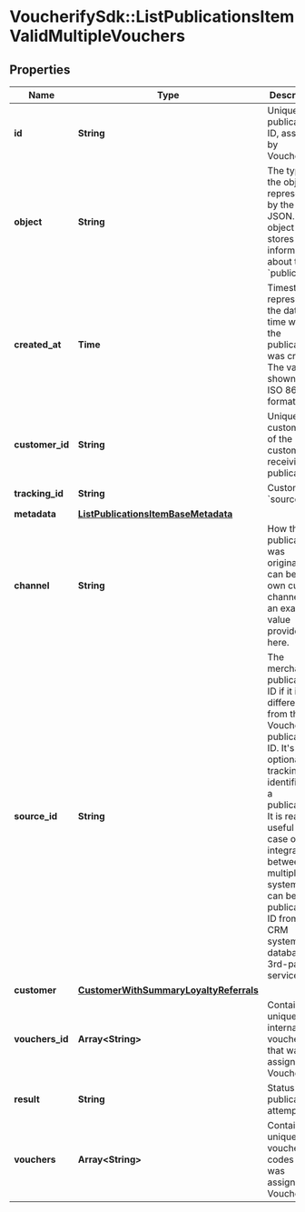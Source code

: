 # VoucherifySdk::ListPublicationsItemValidMultipleVouchers

## Properties

| Name | Type | Description | Notes |
| ---- | ---- | ----------- | ----- |
| **id** | **String** | Unique publication ID, assigned by Voucherify. |  |
| **object** | **String** | The type of the object represented by the JSON. This object stores information about the &#x60;publication&#x60;. | [default to &#39;publication&#39;] |
| **created_at** | **Time** | Timestamp representing the date and time when the publication was created. The value is shown in the ISO 8601 format. |  |
| **customer_id** | **String** | Unique customer ID of the customer receiving the publication. |  |
| **tracking_id** | **String** | Customer&#39;s &#x60;source_id&#x60;. | [optional] |
| **metadata** | [**ListPublicationsItemBaseMetadata**](ListPublicationsItemBaseMetadata.md) |  |  |
| **channel** | **String** | How the publication was originated. It can be your own custom channel or an example value provided here. |  |
| **source_id** | **String** | The merchant’s publication ID if it is different from the Voucherify publication ID. It&#39;s an optional tracking identifier of a publication. It is really useful in case of an integration between multiple systems. It can be a publication ID from a CRM system, database or 3rd-party service.  |  |
| **customer** | [**CustomerWithSummaryLoyaltyReferrals**](CustomerWithSummaryLoyaltyReferrals.md) |  |  |
| **vouchers_id** | **Array&lt;String&gt;** | Contains the unique internal voucher ID that was assigned by Voucherify. |  |
| **result** | **String** | Status of the publication attempt. | [default to &#39;SUCCESS&#39;] |
| **vouchers** | **Array&lt;String&gt;** | Contains the unique voucher codes that was assigned by Voucherify. |  |

